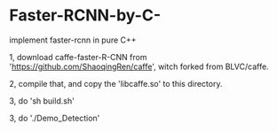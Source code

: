 # Faster-RCNN-by-C-
implement faster-rcnn in pure C++

1, download caffe-faster-R-CNN from 'https://github.com/ShaoqingRen/caffe', witch forked from BLVC/caffe.

2, compile that, and copy the 'libcaffe.so' to this directory.

3, do 'sh build.sh'

3, do './Demo_Detection'
